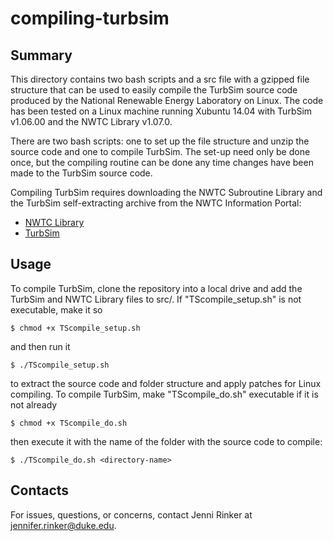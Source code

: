 # compiling-turbsim
Summary
-------
This directory contains two bash scripts and a src file with a gzipped
file structure that can be used to easily compile the TurbSim source
code produced by the National Renewable Energy Laboratory on Linux. 
The code has been tested on a Linux machine running Xubuntu 14.04 with
TurbSim v1.06.00 and the NWTC Library v1.07.0.

There are two bash scripts: one to set up the file structure and unzip
the source code and one to compile TurbSim. The set-up need only be
done once, but the compiling routine can be done any time changes have
been made to the TurbSim source code.

Compiling TurbSim requires downloading the NWTC Subroutine Library and
the TurbSim self-extracting archive from the NWTC Information Portal:  
 - [NWTC Library](https://nwtc.nrel.gov/wind-and-water-tools/utilities-cae)  
 - [TurbSim](https://nwtc.nrel.gov/TurbSim)

Usage
-----
To compile TurbSim, clone the repository into a local drive and add the
TurbSim and NWTC Library files to src/. If "TScompile_setup.sh" is not
executable, make it so

`$ chmod +x TScompile_setup.sh`

and then run it

`$ ./TScompile_setup.sh`

to extract the source code and folder structure and apply patches for 
Linux compiling. To compile TurbSim, make "TScompile_do.sh" executable
if it is not already

`$ chmod +x TScompile_do.sh`

then execute it with the name of the folder with the source code to
compile:  

`$ ./TScompile_do.sh <directory-name>`

Contacts
--------
For issues, questions, or concerns, contact Jenni Rinker at
jennifer.rinker@duke.edu.
